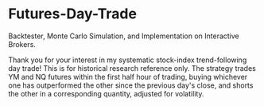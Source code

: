 # Futures-Day-Trade
Backtester, Monte Carlo Simulation, and Implementation on Interactive Brokers. 

Thank you for your interest in my systematic stock-index trend-following day trade! This is for historical research reference only.
The strategy trades YM and NQ futures within the first half hour of trading, buying whichever one has outperformed the other since the previous day's close, and
shorts the other in a corresponding quantity, adjusted for volatility.

